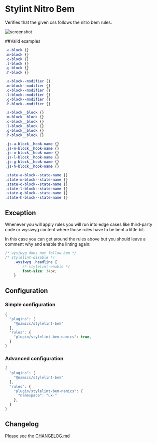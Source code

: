 # Stylint Nitro Bem

Verifies that the given css follows the nitro bem rules.

![screenshot](https://raw.githubusercontent.com/namics/stylelint-bem-namics/master/example.png)

##Valid examples

```css
.a-block {}
.m-block {}
.o-block {}
.l-block {}
.g-block {}
.h-block {}

.a-block--modifier {}
.m-block--modifier {}
.o-block--modifier {}
.l-block--modifier {}
.g-block--modifier {}
.h-block--modifier {}

.a-block__block {}
.m-block__block {}
.o-block__block {}
.l-block__block {}
.g-block__block {}
.h-block__block {}

.js-a-block__hook-name {}
.js-m-block__hook-name {}
.js-o-block__hook-name {}
.js-l-block__hook-name {}
.js-g-block__hook-name {}
.js-h-block__hook-name {}

.state-a-block--state-name {}
.state-m-block--state-name {}
.state-o-block--state-name {}
.state-l-block--state-name {}
.state-g-block--state-name {}
.state-h-block--state-name {}
```

## Exception

Whenever you will apply rules you will run into edge cases like third-party code or wysiwyg content where those rules have to be bent a little bit.

In this case you can get around the rules above but you should leave a comment why and enable
the linting again:

```css
/* wysiwyg does not follow bem */
/* stylelint-disable */
    .wysiwyg .headline {
        /* stylelint-enable */
        font-size: 34px;
    }
```

## Configuration

### Simple configuration
```js
{
  "plugins": [
    "@namics/stylelint-bem"
  ],
  "rules": {
    "plugin/stylelint-bem-namics": true,
  }
}
```  

### Advanced configuration
```js
{
  "plugins": [
    "@namics/stylelint-bem"
  ],
  "rules": {
    "plugin/stylelint-bem-namics": {
      "namespace": "ux-"
    },
  }
}
```  

## Changelog

Please see the [CHANGELOG.md](https://github.com/namics/stylelint-bem-namics/blob/master/CHANGELOG.md)
